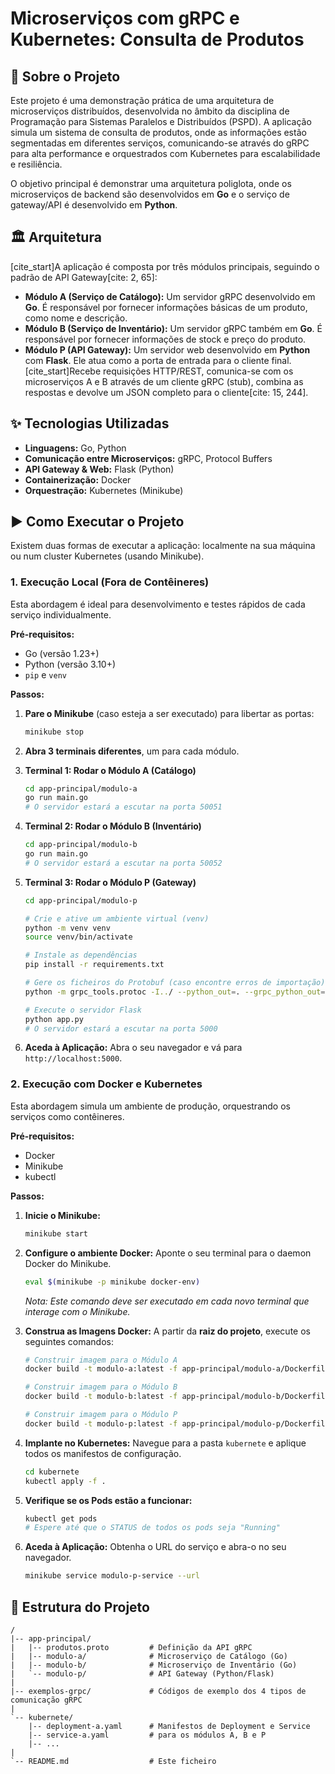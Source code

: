 # Microserviços com gRPC e Kubernetes: Consulta de Produtos

## 📖 Sobre o Projeto

Este projeto é uma demonstração prática de uma arquitetura de microserviços distribuídos, desenvolvida no âmbito da disciplina de Programação para Sistemas Paralelos e Distribuídos (PSPD). A aplicação simula um sistema de consulta de produtos, onde as informações estão segmentadas em diferentes serviços, comunicando-se através do gRPC para alta performance e orquestrados com Kubernetes para escalabilidade e resiliência.

O objetivo principal é demonstrar uma arquitetura poliglota, onde os microserviços de backend são desenvolvidos em **Go** e o serviço de gateway/API é desenvolvido em **Python**.

## 🏛️ Arquitetura

[cite\_start]A aplicação é composta por três módulos principais, seguindo o padrão de API Gateway[cite: 2, 65]:

  * **Módulo A (Serviço de Catálogo):** Um servidor gRPC desenvolvido em **Go**. É responsável por fornecer informações básicas de um produto, como nome e descrição.
  * **Módulo B (Serviço de Inventário):** Um servidor gRPC também em **Go**. É responsável por fornecer informações de stock e preço do produto.
  * **Módulo P (API Gateway):** Um servidor web desenvolvido em **Python** com **Flask**. Ele atua como a porta de entrada para o cliente final. [cite\_start]Recebe requisições HTTP/REST, comunica-se com os microserviços A e B através de um cliente gRPC (stub), combina as respostas e devolve um JSON completo para o cliente[cite: 15, 244].

## ✨ Tecnologias Utilizadas

  * **Linguagens:** Go, Python
  * **Comunicação entre Microserviços:** gRPC, Protocol Buffers
  * **API Gateway & Web:** Flask (Python)
  * **Containerização:** Docker
  * **Orquestração:** Kubernetes (Minikube)

## ▶️ Como Executar o Projeto

Existem duas formas de executar a aplicação: localmente na sua máquina ou num cluster Kubernetes (usando Minikube).

### 1\. Execução Local (Fora de Contêineres)

Esta abordagem é ideal para desenvolvimento e testes rápidos de cada serviço individualmente.

**Pré-requisitos:**

  * Go (versão 1.23+)
  * Python (versão 3.10+)
  * `pip` e `venv`

**Passos:**

1.  **Pare o Minikube** (caso esteja a ser executado) para libertar as portas:

    ```bash
    minikube stop
    ```

2.  **Abra 3 terminais diferentes**, um para cada módulo.

3.  **Terminal 1: Rodar o Módulo A (Catálogo)**

    ```bash
    cd app-principal/modulo-a
    go run main.go
    # O servidor estará a escutar na porta 50051
    ```

4.  **Terminal 2: Rodar o Módulo B (Inventário)**

    ```bash
    cd app-principal/modulo-b
    go run main.go
    # O servidor estará a escutar na porta 50052
    ```

5.  **Terminal 3: Rodar o Módulo P (Gateway)**

    ```bash
    cd app-principal/modulo-p

    # Crie e ative um ambiente virtual (venv)
    python -m venv venv
    source venv/bin/activate

    # Instale as dependências
    pip install -r requirements.txt

    # Gere os ficheiros do Protobuf (caso encontre erros de importação)
    python -m grpc_tools.protoc -I../ --python_out=. --grpc_python_out=. ../produtos.proto

    # Execute o servidor Flask
    python app.py
    # O servidor estará a escutar na porta 5000
    ```

6.  **Aceda à Aplicação:** Abra o seu navegador e vá para `http://localhost:5000`.

### 2\. Execução com Docker e Kubernetes

Esta abordagem simula um ambiente de produção, orquestrando os serviços como contêineres.

**Pré-requisitos:**

  * Docker
  * Minikube
  * kubectl

**Passos:**

1.  **Inicie o Minikube:**

    ```bash
    minikube start
    ```

2.  **Configure o ambiente Docker:** Aponte o seu terminal para o daemon Docker do Minikube.

    ```bash
    eval $(minikube -p minikube docker-env)
    ```

    *Nota: Este comando deve ser executado em cada novo terminal que interage com o Minikube.*

3.  **Construa as Imagens Docker:** A partir da **raiz do projeto**, execute os seguintes comandos:

    ```bash
    # Construir imagem para o Módulo A
    docker build -t modulo-a:latest -f app-principal/modulo-a/Dockerfile app-principal/modulo-a

    # Construir imagem para o Módulo B
    docker build -t modulo-b:latest -f app-principal/modulo-b/Dockerfile app-principal/

    # Construir imagem para o Módulo P
    docker build -t modulo-p:latest -f app-principal/modulo-p/Dockerfile app-principal/modulo-p
    ```

4.  **Implante no Kubernetes:** Navegue para a pasta `kubernete` e aplique todos os manifestos de configuração.

    ```bash
    cd kubernete
    kubectl apply -f .
    ```

5.  **Verifique se os Pods estão a funcionar:**

    ```bash
    kubectl get pods
    # Espere até que o STATUS de todos os pods seja "Running"
    ```

6.  **Aceda à Aplicação:** Obtenha o URL do serviço e abra-o no seu navegador.

    ```bash
    minikube service modulo-p-service --url
    ```

## 📂 Estrutura do Projeto

```
/
|-- app-principal/
|   |-- produtos.proto         # Definição da API gRPC
|   |-- modulo-a/              # Microserviço de Catálogo (Go)
|   |-- modulo-b/              # Microserviço de Inventário (Go)
|   `-- modulo-p/              # API Gateway (Python/Flask)
|
|-- exemplos-grpc/             # Códigos de exemplo dos 4 tipos de comunicação gRPC
|
`-- kubernete/
    |-- deployment-a.yaml      # Manifestos de Deployment e Service
    |-- service-a.yaml         # para os módulos A, B e P
    |-- ...
|
`-- README.md                  # Este ficheiro
```


